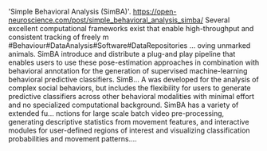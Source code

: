 'Simple Behavioral Analysis (SimBA)'. https://open-neuroscience.com/post/simple_behavioral_analysis_simba/
Several excellent computational frameworks exist that enable high-throughput and consistent tracking of freely m #Behaviour#DataAnalysis#Software#DataRepositories ...
oving unmarked animals. SimBA introduce and distribute a plug-and play pipeline that enables users to use these pose-estimation approaches in combination with behavioral annotation for the generation of supervised machine-learning behavioral predictive classifiers. SimB...
A was developed for the analysis of complex social behaviors, but includes the flexibility for users to generate predictive classifiers across other behavioral modalities with minimal effort and no specialized computational background. SimBA has a variety of extended fu...
nctions for large scale batch video pre-processing, generating descriptive statistics from movement features, and interactive modules for user-defined regions of interest and visualizing classification probabilities and movement patterns....
